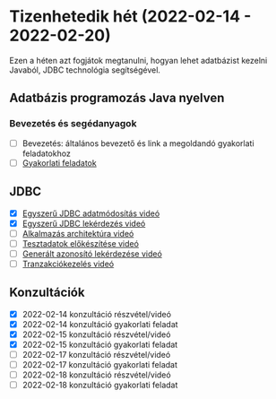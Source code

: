 # Tizenhetedik hét (2022-02-14 - 2022-02-20)

Ezen a héten azt fogjátok megtanulni, hogyan lehet adatbázist kezelni Javaból, JDBC technológia segítségével.

## Adatbázis programozás Java nyelven

### Bevezetés és segédanyagok

* [ ] Bevezetés: általános bevezető és link a megoldandó gyakorlati feladatokhoz
* [ ] [Gyakorlati feladatok](https://github.com/Training360/java-jpa-public/blob/master/jdbc-lab.md)

## JDBC

* [x] [Egyszerű JDBC adatmódosítás videó](https://e-learning.training360.com/courses/take/adatbazis-programozas-jpa-technologiaval/lessons/30468757-egyszeru-jdbc-adatmodositas)
* [x] [Egyszerű JDBC lekérdezés videó](https://e-learning.training360.com/courses/take/adatbazis-programozas-jpa-technologiaval/lessons/30468759-egyszeru-jdbc-lekerdezes)
* [ ] [Alkalmazás architektúra videó](https://e-learning.training360.com/courses/take/adatbazis-programozas-jpa-technologiaval/lessons/30468764-alkalmazas-architektura)
* [ ] [Tesztadatok előkészítése videó](https://e-learning.training360.com/courses/take/adatbazis-programozas-jpa-technologiaval/lessons/30500444-tesztadatok-elokeszitese)
* [ ] [Generált azonosító lekérdezése videó](https://e-learning.training360.com/courses/take/adatbazis-programozas-jpa-technologiaval/lessons/30468766-generalt-azonosito-lekerdezese)
* [ ] [Tranzakciókezelés videó](https://e-learning.training360.com/courses/take/adatbazis-programozas-jpa-technologiaval/lessons/30468767-tranzakciokezeles)

## Konzultációk

* [x] 2022-02-14 konzultáció részvétel/videó
* [x] 2022-02-14 konzultáció gyakorlati feladat
* [x] 2022-02-15 konzultáció részvétel/videó
* [x] 2022-02-15 konzultáció gyakorlati feladat
* [ ] 2022-02-17 konzultáció részvétel/videó
* [ ] 2022-02-17 konzultáció gyakorlati feladat
* [ ] 2022-02-18 konzultáció részvétel/videó
* [ ] 2022-02-18 konzultáció gyakorlati feladat
